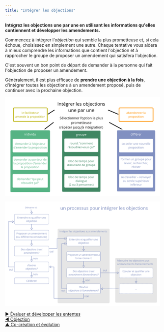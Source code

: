 ```yaml
---
title: "Intégrer les objections"
---
```



**Intégrez les objections une par une en utilisant les informations qu'elles contiennent et développer les amendements.**

Commencez à intégrer l'<dfn data-info="Objection: Un argument démontrant (ou révélant) comment une entente ou une activité (proposée) peut entraîner des conséquences imprévues, ou qu&apos;il y a des moyens intéressants d&apos;améliorer cette entente.">objection</dfn> qui semble la plus prometteuse et, si cela échoue, choisissez en simplement une autre. Chaque tentative vous aidera à mieux comprendre les informations que contient l'objection et à rapprocher le groupe de proposer un amendement qui satisfera l'objection.

C'est souvent un bon point de départ de demander à la personne qui fait l'objection de proposer un amendement.

Généralement, il est plus efficace de **prendre une objection à la fois**, d'intégrer toutes les objections à un amendement proposé, puis de continuer avec la prochaine objection.

![Quelques façons d'intégrer les objections](img/agreements/resolve-objections.png)

![Un processus pour intégrer les objections](img/agreements/resolve-objections-process.png)

[&#9654; Évaluer et développer les ententes](evaluate-and-evolve-agreements.html)<br/>[&#9664; Objection](objection.html)<br/>[&#9650; Co-création et évolution](co-creation-and-evolution.html)


